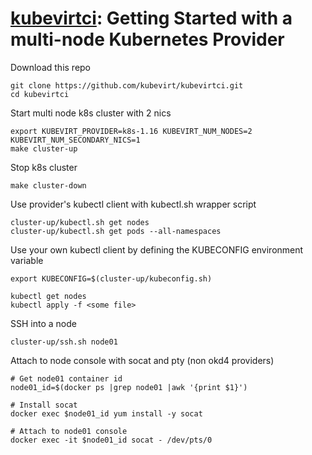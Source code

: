 # [kubevirtci](README.md): Getting Started with a multi-node Kubernetes Provider                              
                                                                                      
Download this repo                                                                    
```                                                                                   
git clone https://github.com/kubevirt/kubevirtci.git                                  
cd kubevirtci                                                                         
```                                                                                   
                                                                                      
Start multi node k8s cluster with 2 nics                                              
```                                                                                   
export KUBEVIRT_PROVIDER=k8s-1.16 KUBEVIRT_NUM_NODES=2 KUBEVIRT_NUM_SECONDARY_NICS=1
make cluster-up                                                                       
```                                                                                   
                                                                                      
Stop k8s cluster                                                                      
```                                                                                   
make cluster-down                                                                     
```

Use provider's kubectl client with kubectl.sh wrapper script               
```                                                                        
cluster-up/kubectl.sh get nodes                                            
cluster-up/kubectl.sh get pods --all-namespaces                            
```                                                                        
                                                                           
Use your own kubectl client by defining the KUBECONFIG environment variable
```                                                                        
export KUBECONFIG=$(cluster-up/kubeconfig.sh)                              
                                                                           
kubectl get nodes                                                          
kubectl apply -f <some file>                                               
```                                                                        
                                                                           
SSH into a node                                                            
```                                                                        
cluster-up/ssh.sh node01                                                   
```                                                                        
                                                                           
Attach to node console with socat and pty (non okd4 providers)             
```                                                  
# Get node01 container id                            
node01_id=$(docker ps |grep node01 |awk '{print $1}')
                                                     
# Install socat                                      
docker exec $node01_id yum install -y socat          
                                                     
# Attach to node01 console                           
docker exec -it $node01_id socat - /dev/pts/0        
```                                                 
